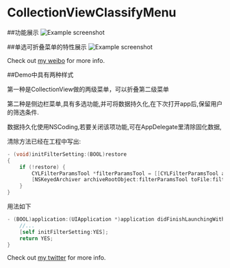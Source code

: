 # CollectionViewClassifyMenu


##功能展示
![Example screenshot](https://github.com/ChenYilong/CollectionViewClassifyMenu/blob/master/CollectionViewClassifyMenu用法展示.gif)

##单选可折叠菜单的特性展示
![Example screenshot](https://github.com/ChenYilong/CollectionViewClassifyMenu/blob/master/单选菜单的特性展示.gif)
                  
Check out [my weibo](http://weibo.com/luohanchenyilong/) for more info.




##Demo中具有两种样式


第一种是CollectionView做的两级菜单，可以折叠第二级菜单

第二种是侧边栏菜单,具有多选功能,并可将数据持久化,在下次打开app后,保留用户的筛选条件.

数据持久化使用NSCoding,若要关闭该项功能,可在AppDelegate里清除固化数据,
 
 
清除方法已经在工程中写出:
 
 
```Objective-C
- (void)initFilterSetting:(BOOL)restore
{
    if (!restore) {
        CYLFilterParamsTool *filterParamsTool = [[CYLFilterParamsTool alloc] init];
        [NSKeyedArchiver archiveRootObject:filterParamsTool toFile:filterParamsTool.filename];
    }
}
```

用法如下
 
 
```Objective-C
- (BOOL)application:(UIApplication *)application didFinishLaunchingWithOptions:(NSDictionary *)launchOptions {
    //...
    [self initFilterSetting:YES];
    return YES;
}
```




Check out [my twitter](https://twitter.com/stevechen1010) for more info.
